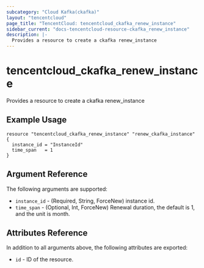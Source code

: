 ```yaml
---
subcategory: "Cloud Kafka(ckafka)"
layout: "tencentcloud"
page_title: "TencentCloud: tencentcloud_ckafka_renew_instance"
sidebar_current: "docs-tencentcloud-resource-ckafka_renew_instance"
description: |-
  Provides a resource to create a ckafka renew_instance
---
```


# tencentcloud_ckafka_renew_instance

Provides a resource to create a ckafka renew_instance

## Example Usage

```hcl
resource "tencentcloud_ckafka_renew_instance" "renew_ckafka_instance" {
  instance_id = "InstanceId"
  time_span   = 1
}
```

## Argument Reference

The following arguments are supported:

* `instance_id` - (Required, String, ForceNew) instance id.
* `time_span` - (Optional, Int, ForceNew) Renewal duration, the default is 1, and the unit is month.

## Attributes Reference

In addition to all arguments above, the following attributes are exported:

* `id` - ID of the resource.



